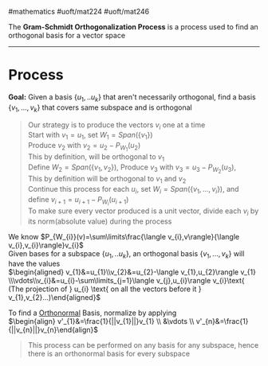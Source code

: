 #mathematics #uoft/mat224 #uoft/mat246 

The **Gram-Schmidt Orthogonalization Process** is a process used to find an orthogonal basis for a vector space

---

# Process
**Goal:** Given a basis $\{u_{1},..u_{k}\}$ that aren't necessarily orthogonal, find a basis $\{v_{1},...,v_{k}\}$ that covers same subspace and is orthogonal

>Our strategy is to produce the vectors $v_{i}$ one at a time  
>	Start with $v_{1}=u_1$, set $W_{1}=Span(\{v_{1}\})$  
>		Produce $v_{2}$ with $v_{2}=u_{2}-P_{W_{1}}(u_{2})$  
>		This by definition, will be orthogonal to $v_{1}$  
>	Define $W_{2}=Span(\{v_{1},v_{2}\})$, Produce $v_{3}$ with $v_{3}=u_{3}-P_{W_{2}}(u_{3})$,  
>		This by definition will be orthogonal to $v_{1}$ and $v_{2}$  
>	Continue this process for each $u_{i}$, set $W_{i}=Span(\{v_{1},...,v_{i}\})$, and define $v_{i+1}=u_{i+1}-P_{W_{i}}(u_{i+1})$  
>	To make sure every vector produced is a unit vector, divide each $v_{i}$ by its norm(absolute value) during the process

We know $P_{W_{i}}(v)=\sum\limits\frac{\langle v_{i},v\rangle}{\langle v_{i},v_{i}\rangle}v_{i}$  
Given bases for a subspace $\{u_{1},..u_{k}\}$, an orthogonal basis $\{v_{1},...,v_{k}\}$ will have the values  
	$\begin{aligned} v_{1}&=u_{1}\\v_{2}&=u_{2}-\langle v_{1},u_{2}\rangle v_{1} \\\vdots\\v_{i}&=u_{i}-\sum\limits_{j=1}\langle v_{j},u_{i}\rangle v_{i}\text{  (The projection of } u_{i} \text{ on all the vectors before it } v_{1},v_{2}...)\end{aligned}$

To find a [Orthonormal](../MAT223%20Notes/Orthonormal.md) Basis, normalize by applying  
	$\begin{align} v'_{1}&=\frac{1}{||v_{1}||}v_{1} \\  &\vdots \\ v'_{n}&=\frac{1}{||v_{n}||}v_{n}\end{align}$


> This process can be performed on any basis for any subspace, hence there is an orthonormal basis for every subspace